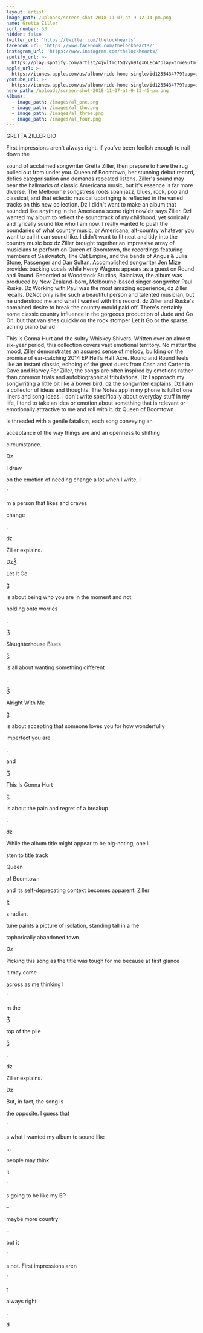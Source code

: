 ```yaml
---
layout: artist
image_path: /uploads/screen-shot-2018-11-07-at-9-12-14-pm.png
name: Gretta Ziller
sort_number: 53
hidden: false
twitter_url: 'https://twitter.com/thelockhearts'
facebook_url: 'https://www.facebook.com/thelockhearts/'
instagram_url: 'https://www.instagram.com/thelockhearts/'
spotify_url: >-
  https://play.spotify.com/artist/4jwlfmCT5QVyh9fgxGLEcA?play=true&utm_source=open.spotify.com&utm_medium=open
apple_url: >-
  https://itunes.apple.com/us/album/ride-home-single/id1255434779?app=itunes&ign-mpt=uo%3D4
youtube_url: >-
  https://itunes.apple.com/us/album/ride-home-single/id1255434779?app=itunes&ign-mpt=uo%3D4
hero_path: /uploads/screen-shot-2018-11-07-at-9-13-45-pm.png
albums:
  - image_path: /images/al_one.png
  - image_path: /images/al_tho.png
  - image_path: /images/al_three.png
  - image_path: /images/al_four.png
---
```


GRETTA ZILLER BIO

First impressions aren't always right. If you've been foolish enough to nail down the

sound of acclaimed songwriter Gretta Ziller, then prepare to have the rug pulled out from under you. Queen of Boomtown, her stunning debut record, defies categorisation and demands repeated listens. Ziller's sound may bear the hallmarks of classic Americana music, but it's essence is far more diverse. The Melbourne songstress roots span jazz, blues, rock, pop and classical, and that eclectic musical upbringing is reflected in the varied tracks on this new collection. Dz I didn't want to make an album that sounded like anything in the Americana scene right now'dz says Ziller. DzI wanted my album to reflect the soundtrack of my childhood, yet sonically and lyrically sound like who I am now. I really wanted to push the boundaries of what country music, or Americana, alt-country whatever you want to call it can sound like. I didn't want to fit neat and tidy into the country music box dz Ziller brought together an impressive array of musicians to perform on Queen of Boomtown, the recordings featuring members of Saskwatch, The Cat Empire, and the bands of Angus & Julia Stone, Passenger and Dan Sultan. Accomplished songwriter Jen Mize provides backing vocals while Henry Wagons appears as a guest on Round and Round. Recorded at Woodstock Studios, Balaclava, the album was produced by New Zealand-born, Melbourne-based singer-songwriter Paul Ruske. Dz Working with Paul was the most amazing experience, dz Ziller recalls. DzNot only is he such a beautiful person and talented musician, but he understood me and what I wanted with this record. dz Ziller and Ruske's combined desire to break the country mould paid off. There's certainly some classic country influence in the gorgeous production of Jude and Go On, but that vanishes quickly on the rock stomper Let It Go or the sparse, aching piano ballad

This is Gonna Hurt and the sultry Whiskey Shivers. Written over an almost six-year period, this collection covers vast emotional territory. No matter the mood, Ziller demonstrates an assured sense of melody, building on the promise of ear-catching 2014 EP Hell’s Half Acre. Round and Round feels like an instant classic, echoing of the great duets from Cash and Carter to Cave and Harvey.For Ziller, the songs are often inspired by emotions rather than common trials and autobiographical tribulations. Dz I approach my songwriting a little bit like a bower bird, dz the songwriter explains. Dz I am a collector of ideas and thoughts. The Notes app in my phone is full of one liners and song ideas. I don't write specifically about everyday stuff in my life, I tend to take an idea or emotion about something that is relevant or emotionally attractive to me and roll with it. dz Queen of Boomtown

is threaded with a gentle fatalism, each song conveying an

acceptance of the way things are and an openness to shifting

circumstance.

Dz

I draw

on the emotion of needing change a lot when I write, I

’

m a person that likes and craves

change

,

dz

Ziller explains.

DzǮ

Let It Go

ǯ

is about being who you are in the moment and not

holding onto worries

,

Ǯ

Slaughterhouse Blues

ǯ

is all about wanting something different

,

Ǯ

Alright With Me

ǯ

is about accepting that someone loves you for how wonderfully

imperfect you are

,

and

Ǯ

This Is Gonna Hurt

ǯ

is about the pain and regret of a breakup

.

dz

While the album title might appear to be big-noting, one li

sten to title track

Queen

of Boomtown

and its self-deprecating context becomes apparent. Ziller

ǯ

s radiant

tune paints a picture of isolation, standing tall in a me

taphorically abandoned town.

Dz

Picking this song as the title was tough for me because at first glance

it may come

across as me thinking I

’

m the

Ǯ

top of the pile

ǯ

,

dz

Ziller explains.

Dz

But, in fact, the song is

the opposite. I guess that

’

s what I wanted my album to sound like

...

people may think

it

’

s going to be like my EP

–

maybe more country

–

but it

’

s not. First impressions aren

’

t

always right

.

d